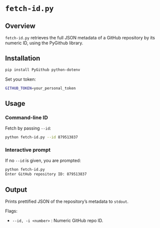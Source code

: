 # `fetch-id.py`

## Overview

`fetch-id.py` retrieves the full JSON metadata of a GitHub repository by its numeric ID, using the PyGithub library.

## Installation

```bash
pip install PyGithub python-dotenv
```

Set your token:

```bash
GITHUB_TOKEN=your_personal_token
```

## Usage

### Command-line ID

Fetch by passing `--id`:

```bash
python fetch-id.py --id 879513837
```

### Interactive prompt

If no `--id` is given, you are prompted:

```bash
python fetch-id.py
Enter GitHub repository ID: 879513837
```

## Output

Prints prettified JSON of the repository’s metadata to `stdout`.

Flags:

- `--id, -i <number>` : Numeric GitHub repo ID.